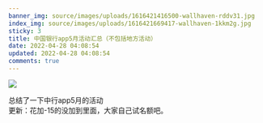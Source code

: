 ```yaml
---
banner_img: source/images/uploads/1616421416500-wallhaven-rddv31.jpg
index_img: source/images/uploads/1616421669417-wallhaven-1kkm2g.jpg
sticky: 3
title: 中国银行app5月活动汇总（不包括地方活动）
date: 2022-04-28 04:08:54
updated: 2022-04-28 04:08:54
comments: true
---
```

![](https://img.xianbao.ml/file/img889/692181e36778eb292_1_newsflashes.jpg)

总结了一下中行app5月的活动\
更新：花加-15的没加到里面，大家自己试名额吧。